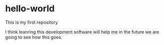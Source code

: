 # hello-world
This is my first repository


I think leanring this development software will help me in the future
we are going to see how this goes.
